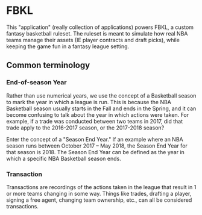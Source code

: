 # FBKL

This "application" (really collection of applications) powers FBKL, a custom fantasy basketball ruleset. The ruleset is meant to simulate how real NBA teams manage their assets (IE player contracts and draft picks), while keeping the game fun in a fantasy league setting.

## Common terminology

### End-of-season Year

Rather than use numerical years, we use the concept of a Basketball season to mark the year in which a league is run. This is because the NBA Basketball season usually starts in the Fall and ends in the Spring, and it can become confusing to talk about the year in which actions were taken. For example, if a trade was conducted between two teams in 2017, did that trade apply to the 2016-2017 season, or the 2017-2018 season?

Enter the concept of a "Season End Year." If an example where an NBA season runs between October 2017 – May 2018, the Season End Year for that season is 2018. The Season End Year can be defined as the year in which a specific NBA Basketball season ends.

### Transaction

Transactions are recordings of the actions taken in the league that result in 1 or more teams changing in some way. Things like trades, drafting a player, signing a free agent, changing team ownership, etc., can all be considered transactions.
